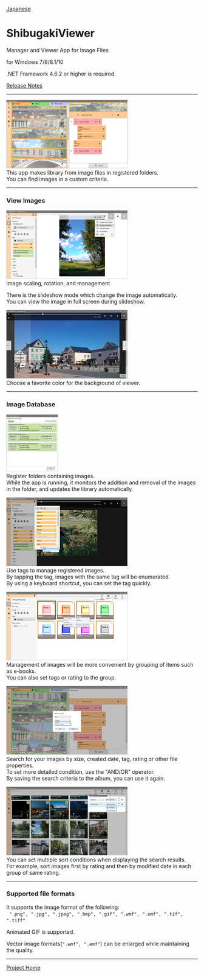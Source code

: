 [Japanese](README_ja.md)

ShibugakiViewer
===========

Manager and Viewer App for Image Files


for Windows 7/8/8.1/10

.NET Framework 4.6.2 or higher is required.

[Release Notes](ReleaseNotes.md)

---


[![fig01](docs/images/small/01_en.png)](docs/images/raw/01_en.png)  
This app makes library from image files in registered folders.  
You can find images in a custom criteria.


---
### View Images

[![fig02](docs/images/small/02_en.png)](docs/images/raw/02_en.png)  
Image scaling, rotation, and management  
  
There is the slideshow mode which change the image automatically.  
You can view the image in full screen during slideshow.  

[![fig03](docs/images/small/03.png)](docs/images/raw/03.png)  
Choose a favorite color for the background of viewer.


---
### Image Database

[![fig08](docs/images/small/08_en.png)](docs/images/raw/08_en.png)  
Register folders containing images.  
While the app is running, it monitors the addition and removal of the images in the folder, and updates the library automatically.
  
[![fig04](docs/images/small/04_en.png)](docs/images/raw/04_en.png)  
Use tags to manage registered images.  
By tapping the tag, images with the same tag will be enumerated.  
By using a keyboard shortcut, you can set the tag quickly.  
  
[![fig05](docs/images/small/05_en.png)](docs/images/raw/05_en.png)  
Management of images will be more convenient by grouping of items such as e-books.  
You can also set tags or rating to the group.  
  
[![fig06](docs/images/small/06_en.png)](docs/images/raw/06_en.png)  
Search for your images by size, created date, tag, rating or other file properties.  
To set more detailed condition, use the "AND/OR" operator.  
By saving the search criteria to the album, you can use it again.  
  
[![fig07](docs/images/small/07_en.png)](docs/images/raw/07_en.png)  
You can set multiple sort conditions when displaying the search results.  
For example, sort images first by rating and then by modified date in each group of same rating.  



---
### Supported file formats

It supports the image format of the following:  
` ".png", ".jpg", ".jpeg", ".bmp", ".gif", ".wmf", ".emf", ".tif", ".tiff"`  
  
Animated GIF is supported.  
  
Vector image formats(`".wmf", ".emf"`) can be enlarged while maintaining the quality.


---
[Project Home](https://boredbone.github.io/ShibugakiViewer/)

